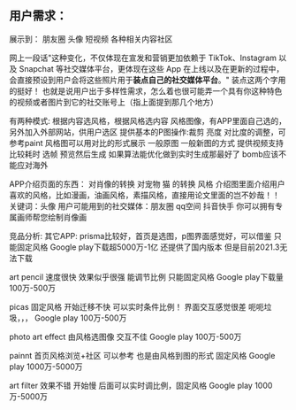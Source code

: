 ## 用户需求：
展示到：
朋友圈 头像 短视频 各种相关内容社区

网上一段话"这种变化，不仅体现在宣发和营销更加依赖于 TikTok、Instagram 以及 Snapchat 等社交媒体平台，更体现在这些 App 在上线以及在更新的过程中，会直接预设到用户会将这些照片用于**装点自己的社交媒体平台**。" 装点这两个字用的挺好！ 也就是说用户出于多样性需求，怎么着也很可能弄一个具有你这种特色的视频或者图片到它的社交账号上（指上面提到那几个地方）

有两种模式:
根据内容选风格，根据风格选内容
风格图像，有APP里面自己选的，另外加入外部网站，供用户选区
提供基本的P图操作:裁剪 亮度 对比度的调整，可参考paint
风格图可以用对比的形式展示
一般原图 一般新图的方式
提供视频支持 比较耗时 选帧 预览然后生成
如果算法能优化做到实时生成那最好了
bomb应该不能应对海外

APP介绍页面的东西：
对肖像的转换
对宠物 猫 的转换
风格
介绍图里面介绍用户喜欢的风格，比如漫画，油画风格，素描风格，直接用论文里面的岂不妙哉！！
关键词：头像 用户可能用到的社交媒体：朋友圈 qq空间 抖音快手
你可以拥有专属画师帮您绘制肖像画

竞品分析:
其它APP:
prisma比较好，首页是选图，p图界面感觉好，可以借鉴
只能固定风格
Google play下载超5000万-1亿
还提供了国内版本 但是目前2021.3无法下载

art pencil  速度很快 效果似乎很强  能调节比例
只能固定风格
Google play下载量100万-500万

picas 固定风格 开始迁移不快  可以实时条件比例！ 界面交互感觉很差 呃呃垃圾，，，
Google play 100万-500万

photo art effect 由风格选图像 交互不佳
Google play 100万-500万


painnt  首页风格浏览+社区  可以参考 也是由风格到图的形式 固定风格
Google play 1000万-5000万

art filter   效果不错 开始慢 后面可以实时调比例，固定风格
Google play 1000万-5000万
